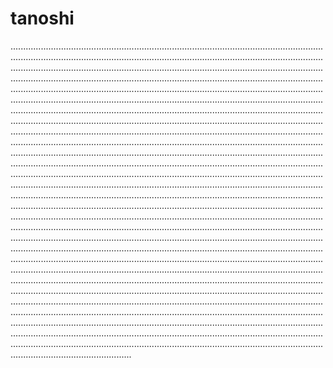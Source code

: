 # tanoshi

............................................................................................................................................................................................................................................................................................................................................................................................................................................................................................................................................................................................................................................................................................................................................................................................................................................................................................................................................................................................................................................................................................................................................................................................................................................................................................................................................................................................................................................................................................................................................................................................................................................................................................................................................................................................................................................................................................................................................................................................................................................................................................................................................................................................................................................................................................................................................................................................................................................................................................................................................................................................................................................................................................................................................................................................................................................................................................................................................................................................................................................................................................................................................................................................................................................................................................................................................................................................................................................................................................................................................................................................................................................................................................................................................................................................
